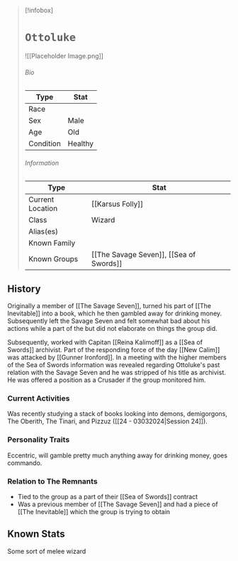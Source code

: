 

> [!infobox]
> # `Ottoluke` 
> ![[Placeholder Image.png]]
> ###### Bio
> Type |  Stat |
> ---|---|
> Race | | 
> Sex | Male | 
> Age | Old |
> Condition | Healthy  |
> ######  Information
> Type |  Stat |
> ---|---|
> Current Location | [[Karsus Folly]]  |
> Class | Wizard |
> Alias(es) |  |
> Known Family | |
> Known Groups | [[The Savage Seven]], [[Sea of Swords]]  |

## History
Originally a member of [[The Savage Seven]], turned his part of [[The Inevitable]] into a book, which he then gambled away for drinking money. Subsequently left the Savage Seven and felt somewhat bad about his actions while a part of the but did not elaborate on things the group did.

Subsequently, worked with Capitan [[Reina Kalimoff]] as a [[Sea of Swords]] archivist. Part of the responding force of the day [[New Calim]] was attacked by [[Gunner Ironford]]. In a meeting with the higher members of the Sea of Swords information was revealed regarding Ottoluke's past relation with the Savage Seven and he was stripped of his title as archivist. He was offered a position as a Crusader if the group monitored him.

### Current Activities
Was recently studying a stack of books looking into demons, demigorgons, The Oberith, The Tinari, and Pizzuz ([[24 - 03032024|Session 24]]).

### Personality Traits
Eccentric, will gamble pretty much anything away for drinking money, goes commando.

### Relation to The Remnants 
- Tied to the group as a part of their [[Sea of Swords]] contract
- Was a previous member of [[The Savage Seven]] and had a piece of [[The Inevitable]] which the group is trying to obtain

## Known Stats
Some sort of melee wizard